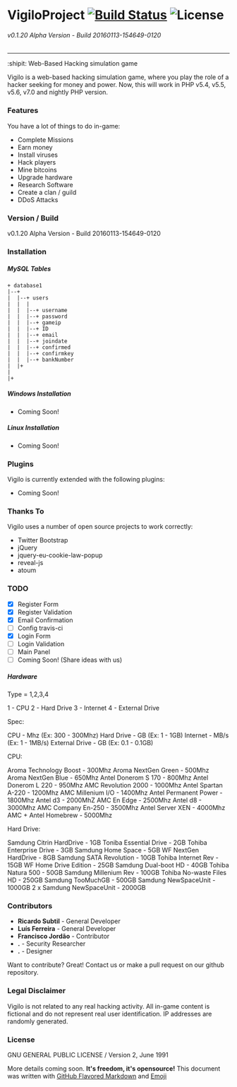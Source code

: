 # VigiloProject [![Build Status](https://travis-ci.org/vigiloproject/vigilo.svg?branch=master)](https://travis-ci.org/vigiloproject/vigilo) ![License](https://img.shields.io/badge/License-GNU_GPL-lightgrey.svg)
###### v0.1.20 Alpha Version - Build 20160113-154649-0120
------------------------------------------
:shipit: Web-Based Hacking simulation game

Vigilo is a web-based hacking simulation game, where you play the role of a hacker seeking for money and power. Now, this will work in PHP v5.4, v5.5, v5.6, v7.0 and nightly PHP version.

### Features
You have a lot of things to do in-game:
  - Complete Missions
  - Earn money
  - Install viruses
  - Hack players
  - Mine bitcoins
  - Upgrade hardware
  - Research Software
  - Create a clan / guild
  - DDoS Attacks

### Version / Build
v0.1.20 Alpha Version - Build 20160113-154649-0120

### Installation

##### MySQL Tables
```
+ database1
|--+
|  |--+ users
|  |  |
|  |  |--+ username
|  |  |--+ password
|  |  |--+ gameip
|  |  |--+ ID
|  |  |--+ email
|  |  |--+ joindate
|  |  |--+ confirmed
|  |  |--+ confirmkey
|  |  |--+ bankNumber
|  |+
|
|+
```

##### Windows Installation
 - Coming Soon!
 
##### Linux Installation
 - Coming Soon!

### Plugins
Vigilo is currently extended with the following plugins:
* Coming Soon!

### Thanks To
Vigilo uses a number of open source projects to work correctly:

* Twitter Bootstrap
* jQuery
* jquery-eu-cookie-law-popup
* reveal-js
* atoum

### TODO
 - [x] Register Form
 - [x] Register Validation
 - [x] Email Confirmation
 - [ ] Config travis-ci
 - [x] Login Form
 - [ ] Login Validation
 - [ ] Main Panel
 - [ ] Coming Soon! (Share ideas with us)

##### Hardware

Type = 1,2,3,4

1 - CPU
2 - Hard Drive
3 - Internet
4 - External Drive

Spec:

CPU - Mhz 	   (Ex: 300 - 300Mhz)
Hard Drive - GB  (Ex: 1 - 1GB)
Internet - MB/s    (Ex: 1 - 1MB/s)
External Drive - GB (Ex: 0.1 - 0.1GB)

CPU:

Aroma Technology Boost - 300Mhz
Aroma NextGen Green    - 500Mhz
Aroma NextGen Blue     - 650Mhz
Antel Donerom S 170    - 800Mhz
Antel Donerom L 220    - 950Mhz
AMC Revolution 2000    - 1000Mhz
Antel Spartan A-220    - 1200Mhz
AMC Millenium I/O      - 1400Mhz
Antel Permanent Power  - 1800Mhz
Antel d3               - 2000MhZ
AMC En Edge            - 2500Mhz
Antel d8               - 3000Mhz
AMC Company En-250     - 3500Mhz
Antel Server XEN       - 4000Mhz
AMC + Antel Homebrew   - 5000Mhz

Hard Drive:

Samdung Citrin HardDrive - 1GB
Toniba Essential Drive   - 2GB
Tohiba Enterprise Drive  - 3GB
Samdung Home Space       - 5GB
WF NextGen HardDrive     - 8GB
Samdung SATA Revolution  - 10GB
Tohiba Internet Rev      - 15GB
WF Home Drive Edition    - 25GB
Samdung Dual-boot HD     - 40GB
Tohiba Natura 500        - 50GB
Samdung Millenium Rev    - 100GB
Tohiba No-waste Files HD - 250GB
Samdung TooMuchGB        - 500GB
Samdung NewSpaceUnit     - 1000GB
2 x Samdung NewSpaceUnit - 2000GB

### Contributors
 - **Ricardo Subtil** - General Developer
 - **Luís Ferreira** - General Developer
 - **Francisco Jordão** - Contributor
 - **.** - Security Researcher
 - **.** - Designer

Want to contribute? Great! Contact us or make a pull request on our github repository.

### Legal Disclaimer
Vigilo is not related to any real hacking activity. All in-game content is fictional and do not represent real user identification. IP addresses are randomly generated.

### License
GNU GENERAL PUBLIC LICENSE / Version 2, June 1991


More details coming soon. **It's freedom, it's opensource!**
This document was written with [GitHub Flavored Markdown](https://guides.github.com/features/mastering-markdown/) and [Emoji](http://www.emoji-cheat-sheet.com/)
